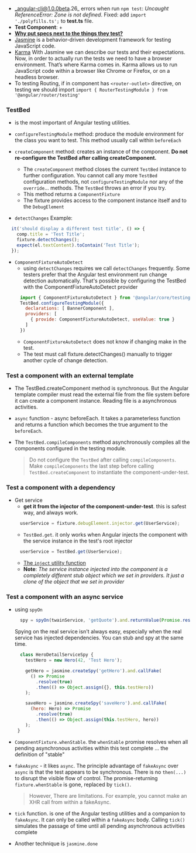 - _angular-cli@1.0.0beta.26_ errors when run `npm test`: _Uncaught ReferenceError: Zone is not defined_.
Fixed: add `import './polyfills.ts';` to **test.ts** file.
- **Test Component**:
  +
- [**Why put specs next to the things they test?**](https://angular.io/docs/ts/latest/guide/testing.html#!#q-spec-file-location)
- [Jasmine](https://jasmine.github.io/) is a behavior-driven development framework for testing JavaScript code.
- [Karma](https://karma-runner.github.io/1.0/index.html) With Jasmine we can describe our tests and their expectations. Now, in order to actually run the tests we need to have a browser environment. That’s where Karma comes in. Karma allows us to run JavaScript code within a browser like Chrome or Firefox, or on a headless browser.
- To testing Routing, if in component has `<router-outlet>` directive, on testing we should import `import { RouterTestingModule } from '@angular/router/testing'`

### TestBed
- is the most important of Angular testing utilities.
- `configureTestingModule` method: produce the module environment for the class you want to test.
This method usually call within `beforeEach`
- `createComponent` method: creates an instance of the component.
**Do not re-configure the TestBed after calling createComponent.**

  + The `createComponent` method closes the current `TestBed` instance to further configuration. You cannot call any more `TestBed` configuration methods, not `configureTestingModule` nor any of the `override`... methods. The `TestBed` throws an error if you try.
  + This method returns a `ComponentFixture`
  + The fixture provides access to the component instance itself and to the `DebugElement`

- `detectChanges`
Example:
```JavaScript
  it('should display a different test title', () => {
    comp.title = 'Test Title';
    fixture.detectChanges();
    expect(el.textContent).toContain('Test Title');
  });
```
- `ComponentFixtureAutoDetect`
  + using `detectChanges` requires we call `detectChanges` frequently. Some testers prefer that the Angular test environment run change detection automatically. That's possible by configuring the TestBed with the ComponentFixtureAutoDetect provider
  ```JavaScript
    import { ComponentFixtureAutoDetect } from '@angular/core/testing';
    TestBed.configureTestingModule({
      declarations: [ BannerComponent ],
      providers: [
        { provide: ComponentFixtureAutoDetect, useValue: true }
      ]
    })
  ```
  + `ComponentFixtureAutoDetect` does not know if changing make in the test.
  + The test must call fixture.detectChanges() manually to trigger another cycle of change detection.

### Test a component with an external template
- The TestBed.createComponent method is synchronous. But the Angular template compiler must read the external file from the
file system before it can create a component instance. Reading file is a asynchronous activities.
- `async` function - async beforeEach. It takes a parameterless function and returns a function which becomes the true argument to the `beforeEach`.
- The `TestBed.compileComponents` method asynchronously compiles all the components configured in the testing module.

   > Do not configure the `TestBed` after calling `compileComponents`. Make `compileComponents` the last step before calling `TestBed.createComponent` to instantiate the component-under-test.

### Test a component with a dependency
- Get service
  + **get it from the injector of the component-under-test**. this is safest way, and always work.
  ```Javascript
    userService = fixture.debugElement.injector.get(UserService);
  ```
  + `TestBed.get`. it only works when Angular injects the component with the service instance in the test's root injector
  ```Javascript
    userService = TestBed.get(UserService);
  ```
  + [The `inject` utility function](https://angular.io/docs/ts/latest/testing/#!#inject)
  + **Note**: _The service instance injected into the component is a completely different stub object which we set in providers. It just a clone of the object that we set in provider_

### Test a component with an async service
- using `spyOn`
  ```JavaScript
    spy = spyOn(twainService, 'getQuote').and.returnValue(Promise.resolve(testQuote));
  ```
  Spying on the real service isn't always easy, especially when the real service has injected dependencies. You can stub and spy at the same time.
  ```JavaScript
    class HeroDetailServiceSpy {
      testHero = new Hero(42, 'Test Hero');

      getHero = jasmine.createSpy('getHero').and.callFake(
        () => Promise
          .resolve(true)
          .then(() => Object.assign({}, this.testHero))
      );

      saveHero = jasmine.createSpy('saveHero').and.callFake(
        (hero: Hero) => Promise
          .resolve(true)
          .then(() => Object.assign(this.testHero, hero))
      );
   }
  ```
- `ComponentFixture.whenStable`. the `whenStable` promise resolves when all pending asynchronous activities within this test complete ... the definition of "stable"
- `fakeAsync` - it likes `async`. The principle advantage of `fakeAsync` over `async` is that the test appears to be synchronous. There is no `then(...)` to disrupt the visible flow of control. The promise-returning `fixture.whenStable` is gone, replaced by `tick()`.

  > However, There are limitations. For example, you cannot make an XHR call from within a fakeAsync.

- `tick` function. is one of the Angular testing utilities and a companion to `fakeAsync`. It can only be called within a `fakeAsync` body. Calling `tick()` simulates the passage of time until all pending asynchronous activities complete
- Another technique is `jasmine.done`
